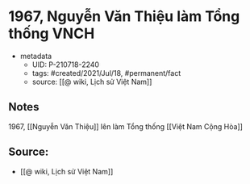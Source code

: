 # 1967, Nguyễn Văn Thiệu làm Tổng thống VNCH

- metadata
	- UID: P-210718-2240
	- tags: #created/2021/Jul/18, #permanent/fact 
	- source: [[@ wiki, Lịch sử Việt Nam]]

## Notes
1967, [[Nguyễn Văn Thiệu]] lên làm Tổng thống [[Việt Nam Cộng Hòa]]

## Source:
- [[@ wiki, Lịch sử Việt Nam]]
